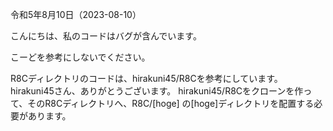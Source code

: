 令和5年8月10日（2023-08-10）

こんにちは、私のコードはバグが含んでいます。

こーどを参考にしないでください。

R8Cディレクトリのコードは、hirakuni45/R8Cを参考にしています。hirakuni45さん、ありがとうございます。
hirakuni45/R8Cをクローンを作って、そのR8Cディレクトリへ、R8C/[hoge] の[hoge]ディレクトリを配置する必要があります。

